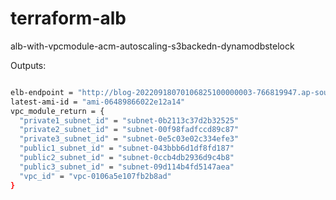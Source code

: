 
# terraform-alb
alb-with-vpcmodule-acm-autoscaling-s3backedn-dynamodbstelock

Outputs:


```bash

elb-endpoint = "http://blog-20220918070106825100000003-766819947.ap-south-1.elb.amazonaws.com"
latest-ami-id = "ami-06489866022e12a14"
vpc_module_return = {
  "private1_subnet_id" = "subnet-0b2113c37d2b32525"
  "private2_subnet_id" = "subnet-00f98fadfccd89c87"
  "private3_subnet_id" = "subnet-0e5c03e02c334efe3"
  "public1_subnet_id" = "subnet-043bbb6d1df8fd187"
  "public2_subnet_id" = "subnet-0ccb4db2936d9c4b8"
  "public3_subnet_id" = "subnet-09d114b4fd5147aea"
  "vpc_id" = "vpc-0106a5e107fb2b8ad"
}

```
